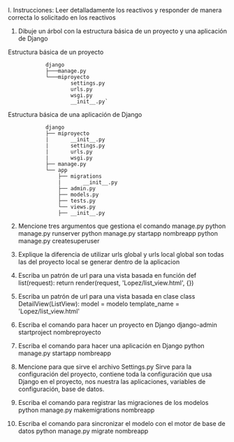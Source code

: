 I. Instrucciones:
Leer detalladamente los reactivos y responder de manera correcta lo solicitado en los
reactivos


1. Dibuje un árbol con la estructura básica de un proyecto y una aplicación de Django

Estructura básica de un proyecto

                django
                ├───manage.py
                └───miproyecto
                        settings.py
                        urls.py
                        wsgi.py
                        __init__.py`

Estructura básica de una aplicación de Django

                django
                ├── miproyecto
                |       __init__.py
                |       settings.py
                |       urls.py
                |       wsgi.py
                ├── manage.py
                └── app
                    ├── migrations
                    |       __init__.py
                    ├── admin.py
                    ├── models.py
                    ├── tests.py
                    └── views.py    
                    ├── __init__.py


2. Mencione tres argumentos que gestiona el comando manage.py
python manage.py runserver
python manage.py startapp nombreapp
python manage.py createsuperuser

3. Explique la diferencia de utilizar urls global y urls local
global son todas las del proyecto
local se generar dentro de la aplicacion

4. Escriba un patrón de url para una vista basada en función
def list(request):
        return render(request, 'Lopez/list_view.html', {})

5. Escriba un patrón de url para una vista basada en clase
class DetailView(ListView):
    model = modelo
    template_name = 'Lopez/list_view.html'

6. Escriba el comando para hacer un proyecto en Django
django-admin startproject nombreproyecto

7. Escriba el comando para hacer una aplicación en Django
python manage.py startapp nombreapp

8. Mencione para que sirve el archivo Settings.py
Sirve para la configuración del proyecto, contiene toda la configuración que usa Django en el proyecto, nos nuestra las aplicaciones, variables de configuración, base de datos.

9. Escriba el comando para registrar las migraciones de los modelos
python manage.py makemigrations nombreapp

10. Escriba el comando para sincronizar el modelo con el motor de base de datos
python manage.py migrate nombreapp
